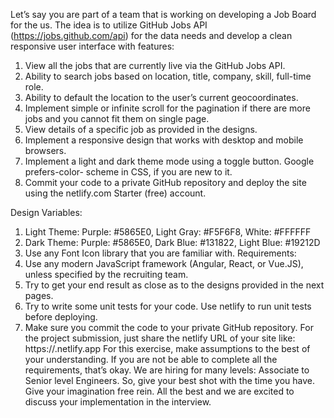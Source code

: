 
Let’s say you are part of a team that is working on developing a Job Board for the us. The idea is
to utilize GitHub Jobs API (https://jobs.github.com/api) for the data needs and develop a clean
responsive user interface with features:

1. View all the jobs that are currently live via the GitHub Jobs API.
2. Ability to search jobs based on location, title, company, skill, full-time role.
3. Ability to default the location to the user’s current geocoordinates.
4. Implement simple or infinite scroll for the pagination if there are more jobs and you
cannot fit them on single page.
5. View details of a specific job as provided in the designs.
6. Implement a responsive design that works with desktop and mobile browsers.
7. Implement a light and dark theme mode using a toggle button. Google prefers-color-
scheme in CSS, if you are new to it.
8. Commit your code to a private GitHub repository and deploy the site using the
netlify.com Starter (free) account.



Design Variables:
1. Light Theme: Purple: #5865E0, Light Gray: #F5F6F8, White: #FFFFFF
2. Dark Theme: Purple: #5865E0, Dark Blue: #131822, Light Blue: #19212D
3. Use any Font Icon library that you are familiar with.
Requirements:
1. Use any modern JavaScript framework (Angular, React, or Vue.JS), unless specified by
the recruiting team.
2. Try to get your end result as close as to the designs provided in the next pages.
3. Try to write some unit tests for your code. Use netlify to run unit tests before deploying.
4. Make sure you commit the code to your private GitHub repository. For the project
submission, just share the netlify URL of your site like: https://<your-repo>.netlify.app
For this exercise, make assumptions to the best of your understanding. If you are not be able to
complete all the requirements, that’s okay. We are hiring for many levels: Associate to Senior
level Engineers. So, give your best shot with the time you have. Give your imagination free rein.
All the best and we are excited to discuss your implementation in the interview.